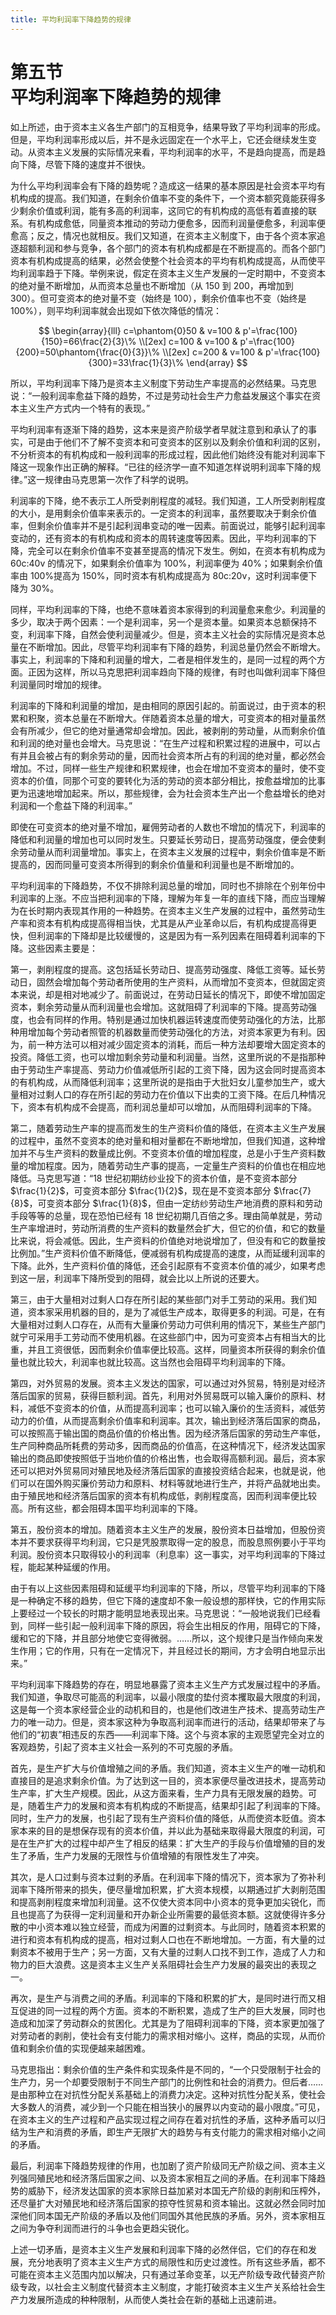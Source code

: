 ```yaml
---
title: 平均利润率下降趋势的规律
---
```


# 第五节<br>**平均利润率&zwnj;下降趋势的规律**

如上所述，由于资本主义各生产部门的互相竞争，结果导致了平均利润率的形成。但是，平均利润率形成以后，并不是永远固定在一个水平上，它还会继续发生变动。从资本主义发展的实际情况来看，平均利润率的水平，不是趋向提高，而是趋向下降，尽管下降的速度并不很快。

为什么平均利润率会有下降的趋势呢？造成这一结果的基本原因是社会资本平均有机构成的提高。我们知道，在剩余价值率不变的条件下，一个资本额究竟能获得多少剩余价值或利润，能有多高的利润率，这同它的有机构成的高低有着直接的联系。有机构成愈低，同量资本推动的劳动力便愈多，因而利润量便愈多，利润率便愈高；反之，情况也就相反。我们又知道，在资本主义制度下，由于各个资本家追逐超额利润和参与竞争，各个部门的资本有机构成都是在不断提高的。而各个部门资本有机构成提高的结果，必然会使整个社会资本的平均有机构成提高，从而使平均利润率趋于下降。举例来说，假定在资本主义生产发展的一定时期中，不变资本的绝对量不断增加，从而资本总量也不断增加（从 150 到 200，再增加到 300）。但可变资本的绝对量不变（始终是 100），剩余价值率也不变（始终是 100%），则平均利润率就会出现如下依次降低的情况：

$$
\begin{array}{lll}
c=\phantom{0}50 & v=100 & p'=\frac{100}{150}=66\frac{2}{3}\% \\[2ex]
c=100 & v=100 & p'=\frac{100}{200}=50\phantom{\frac{0}{3}}\% \\[2ex]
c=200 & v=100 & p'=\frac{100}{300}=33\frac{1}{3}\%
\end{array}
$$

所以，平均利润率下降乃是资本主义制度下劳动生产率提高的必然结果。马克思说：“一般利润率愈益下降的趋势，不过是劳动社会生产力愈益发展这个事实在资本主义生产方式内一个特有的表现。”

平均利润率有逐渐下降的趋势，这本来是资产阶级学者早就注意到和承认了的事实，可是由于他们不了解不变资本和可变资本的区别以及剩余价值和利润的区别，不分析资本的有机构成和一般利润率的形成过程，因此他们始终没有能对利润率下降这一现象作出正确的解释。“已往的经济学一直不知道怎样说明利润率下降的规律。”这一规律由马克思第一次作了科学的说明。

利润率的下降，绝不表示工人所受剥削程度的减轻。我们知道，工人所受剥削程度的大小，是用剩余价值率来表示的。一定资本的利润率，虽然要取决于剩余价值率，但剩余价值率并不是引起利润串变动的唯一因素。前面说过，能够引起利润率变动的，还有资本的有机构成和资本的周转速度等因素。因此，平均利润率的下降，完全可以在剩余价值率不变甚至提高的情况下发生。例如，在资本有机构成为 60c:40v 的情况下，如果剩余价值率为 100%，利润率便为 40%；如果剩余价值率由 100%提高为 150%，同时资本有机构成提高为 80c:20v，这时利润率便下降为 30%。

同样，平均利润率的下降，也绝不意味着资本家得到的利润量愈来愈少。利润量的多少，取决于两个因素：一个是利润率，另一个是资本量。如果资本总额保持不变，利润率下降，自然会使利润量减少。但是，资本主义社会的实际情况是资本总量在不断增加。因此，尽管平均利润率有下降的趋势，利润总量仍然会不断增大。事实上，利润率的下降和利润量的增大，二者是相伴发生的，是同一过程的两个方面。正因为这样，所以马克思把利润率趋向下降的规律，有时也叫做利润率下降但利润量同时增加的规律。

利润率的下降和利润量的增加，是由相同的原因引起的。前面说过，由于资本的积累和积聚，资本总量在不断增大。伴随着资本总量的增大，可变资本的相对量虽然会有所减少，但它的绝对量通常却会增加。因此，被剥削的劳动量，从而剩余价值和利润的绝对量也会增大。马克思说：“在生产过程和积累过程的进展中，可以占有并且会被占有的剩余劳动的量，因而社会资本所占有的利润的绝对量，都必然会增加。不过，同样一些生产规律和积累规律，也会在增加不变资本的量时，使不变资本的价值，同那个可变的要转化为活的劳动的资本部分相比，按愈益增加的比事更为迅速地增加起来。所以，那些规律，会为社会资本生产出一个愈益增长的绝对利润和一个愈益下降的利润率。”

即使在可变资本的绝对量不增加，雇佣劳动者的人数也不增加的情况下，利润率的降低和利润量的增加也可以同时发生。只要延长劳动日，提高劳动强度，便会使剩余劳动量从而利润量增加。事实上，在资本主义发展的过程中，剩余价值率是不断提高的，因而同量可变资本所得到的剩余价值量和利润量也是不断增加的。

平均利润率的下降趋势，不仅不排除利润总量的增加，同时也不排除在个别年份中利润率的上涨。不应当把利润率的下降，理解为年复一年的直线下降，而应当理解为在长时期内表现其作用的一种趋势。在资本主义生产发展的过程中，虽然劳动生产率和资本有机构成提高得相当快，尤其是从产业革命以后，有机构成提高得更快，但利润率的下降却是比较缓慢的，这是因为有一系列因素在阻碍着利润率的下降。这些因素主要是：

第一，剥削程度的提高。这包括延长劳动日、提高劳动强度、降低工资等。延长劳动日，固然会增加每个劳动者所使用的生产资料，从而增加不变资本，但就固定资本来说，却是相对地减少了。前面说过，在劳动日延长的情况下，即使不增加固定资本，剩余劳动量从而利润量也会增加。这就阻碍了利润率的下降。提高劳动强度，也会有同样的作用。特别是通过加快机器运转速度而使劳动强化的方法，比那种用增加每个劳动者照管的机器数量而使劳动强化的方法，对资本家更为有利。因为，前一种方法可以相对减少固定资本的消耗，而后一种方法却要增大固定资本的投资。降低工资，也可以增加剩余劳动量和利润量。当然，这里所说的不是指那种由于劳动生产率提高、劳动力价值减低所引起的工资下降，因为这会同时提高资本的有机构成，从而降低利润率；这里所说的是指由于大批妇女儿童参加生产，或大量相对过剩人口的存在所引起的劳动力在价值以下出卖的工资下降。在后几种情况下，资本有机构成不会提高，而利润总量却可以增加，从而阻碍利润率的下降。

第二，随着劳动生产率的提高而发生的生产资料价值的降低，在资本主义生产发展的过程中，虽然不变资本的绝对量和相对量都在不断地增加，但我们知道，这种增加并不与生产资料的数量成比例。不变资本价值的增加程度，总是小于生产资料数量的增加程度。因为，随着劳动生产事的提高，一定量生产资料的价值也在相应地降低。马克思写道：“18 世纪初期纺纱业投下的资本价值，是不变资本部分 $\frac{1}{2}$，可变资本部分 $\frac{1}{2}$，现在是不变资本部分 $\frac{7}{8}$，可变资本部分 $\frac{1}{8}$，但由一定纺纱劳动生产地消费的原料和劳动手段等等的总量，现在恐怕已经有 18 世纪初期几百倍之多。理由简单就是，劳动生产率增进时，劳动所消费的生产资料的数量然会扩大，但它的价值，和它的数量比来说，将会减低。因此，生产资料的价值绝对地说增加了，但没有和它的数量按比例加。”生产资料价值不断降低，便减弱有机构成提高的速度，从而延缓利润率的下降。此外，生产资料价值的降低，还会引起原有不变资本价值的减少，如果考虑到这一层，利润率下降所受到的阻碍，就会比以上所说的还要大。

第三，由于大量相对过剩人口存在所引起的某些部门对手工劳动的采用。我们知道，资本家采用机器的目的，是为了减低生产成本，取得更多的利润。可是，在有大量相对过剩人口存在，从而有大量廉价劳动力可供利用的情况下，某些生产部门就宁可采用手工劳动而不使用机器。在这些部门中，因为可变资本占有相当大的比重，并且工资很低，因而剩余价值率便比较高。这样，同量资本所获得的剩余价值量也就比较大，利润率也就比较高。这当然也会阻碍平均利润率的下降。

第四，对外贸易的发展。资本主义发达的国家，可以通过对外贸易，特别是对经济落后国家的贸易，获得巨额利润。首先，利用对外贸易既可以输入廉价的原料、材料，减低不变资本的价值，从而提高利润率；也可以输入廉价的生活资料，减低劳动力的价值，从而提高剩余价值率和利润率。其次，输出到经济落后国家的商品，可以按照高于输出国的商品价值的价格出售。因为经济落后国家的劳动生产率低，生产同种商品所耗费的劳动多，因而商品的价值高，在这种情况下，经济发达国家输出的商品即使按照低于当地价值的价格出售，也会取得高额利润。最后，资本家还可以把对外贸易同对殖民地及经济落后国家的直接投资结合起来，也就是说，他们可以在国外购买廉价劳动力和原料、材料等就地进行生产，并将产品就地出卖。由于殖民地和经济落后国家的资本有机构成低，剥削程度高，因而利润率便比较高。所有这些，都会阻碍本国平均利润率的下降。

第五，股份资本的增加。随着资本主义生产的发展，股份资本日益增加，但股份资本并不要求获得平均利润，它只是凭股票取得一定的股息，而股息照例要小于平均利润。股份资本只取得较小的利润率（利息率）这一事实，对平均利润率的下降过程，能起某种延缓的作用。

由于有以上这些因素阻碍和延缓平均利润率的下降，所以，尽管平均利润率的下降是一种确定不移的趋势，但它下降的速度却不象一般设想的那样快，它的作用实际上要经过一个较长的时期才能明显地表现出来。马克思说：“一般地说我们已经看到，同样一些引起一般利润率下降的原因，将会生出相反的作用，阻碍它的下降，缓和它的下降，并且部分地使它变得微弱。……所以，这个规律只是当作倾向来发生作用；它的作用，只有在一定情况下，并且经过长的期间，方才会明白地显示出来。”

平均利润率下降趋势的存在，明显地暴露了资本主义生产方式发展过程中的矛盾。我们知道，争取尽可能高的利润率，以最小限度的垫付资本攫取最大限度的利润，这是每一个资本家经营企业的动机和目的，也是他们改进生产技术、提高劳动生产力的唯一动力。但是，资本家这种为争取高利润率而进行的活动，结果却带来了与他们的“初衷”相违反的东西——利润率下降。这个与资本家的主观愿望完全对立的客观趋势，引起了资本主义社会一系列的不可克服的矛盾。

首先，是生产扩大与价值增殖之间的矛盾。我们知道，资本主义生产的唯一动机和直接目的是追求剩余价值。为了达到这一目的，资本家便尽量改进技术，提高劳动生产率，扩大生产规模。因此，从这方面来看，生产力具有无限发展的趋势。可是，随着生产力的发展和资本有机构成的不断提高，结果却引起了利润率的下降。同时，生产力的发展，也引起了现有生产资料价值的降低，从而使资本贬值。资本家本来的目的是想保存现有的资本价值，并以此为基础来取得最大限度的利润，可是在生产扩大的过程中却产生了相反的结果：扩大生产的手段与价值增殖的目的发生了矛盾，生产力发展的无限性与价值增殖的有限性发生了冲突。

其次，是人口过剩与资本过剩的矛盾。在利润率下降的情况下，资本家为了弥补利润率下降所带来的损失，便尽量增加积累，扩大资本规模，以期通过扩大剥削范围和提高剥削程度来增加利润量。这不仅使大资本同中小资本的竞争更加尖锐化，而且也提高了为获得一定利润量和开办新企业所需要的最低资本额。这就使得许多分散的中小资本难以独立经营，而成为闲置的过剩资本。与此同时，随着资本积累的进行和资本有机构成的提高，相对过剩人口也在不断地增加。一方面，有大量的过剩资本不被用于生产；另一方面，又有大量的过剩人口找不到工作，造成了人力和物力的巨大浪费。这是资本主义生产关系阻碍社会生产力发展的最突出的表现之一。

再次，是生产与消费之间的矛盾。利润率的下降和积累的扩大，是同时进行而又相互促进的同一过程的两个方面。资本的不断积累，造成了生产的巨大发展，同时也造成和加深了劳动群众的贫困化。尤其是为了阻碍利润率的下降，资本家更加强了对劳动者的剥削，使社会有支付能力的需求相对缩小。这样，商品的实现，从而价值和剩余价值的实现便越来越困难。

马克思指出：剩余价值的生产条件和实现条件是不同的，“一个只受限制于社会的生产力，另一个却要受限制于不同生产部门的比例性和社会的消费力。但后者……是由那种立在对抗性分配关系基础上的消费力决定。这种对抗性分配关系，使社会大多数人的消费，减少到一个只能在相当狭小的展界以内变动的最小限度。”可见，在资本主义的生产过程和产品实现过程之间存在着对抗性的矛盾，这种矛盾可以归结为生产和消费的矛盾，即生产无限扩大的趋势与有支付能力的需求相对缩小之间的矛盾。

最后，利润率下降趋势规律的作用，也加剧了资产阶级同无产阶级之间、资本主义列强同殖民地和经济落后国家之间、以及资本家相互之间的矛盾。在利润率下降趋势的威胁下，经济发达国家的资本家除日益加紧对本国无产阶级的剥削和压榨外，还尽量扩大对殖民地和经济落后国家的掠夺性贸易和资本输出。这就必然会同时加深他们同本国无产阶级的矛盾以及他们同国外其他民族的矛盾。另外，资本家相互之间为争夺利润而进行的斗争也会更趋尖锐化。

上述一切矛盾，是资本主义生产发展和利润率下降的必然伴侣，它们的存在和发展，充分地表明了资本主义生产方式的局限性和历史过渡性。所有这些矛盾，都不可能在资本主义范围内加以解决，只有通过革命变革，以无产阶级专政代替资产阶级专政，以社会主义制度代替资本主义制度，才能打破资本主义生产关系给社会生产力发展所造成的种种限制，从而使人类社会在新的基础上迅速前进。